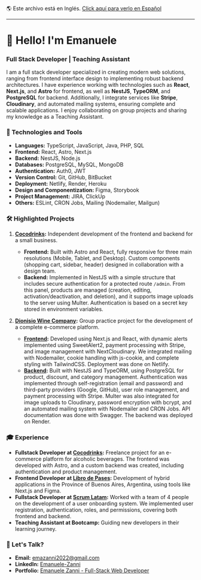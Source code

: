 🌎 Este archivo está en Inglés.  [Click aquí para verlo en Español](https://github.com/Emanuele-Zanni)
___


# 👋 Hello! I'm Emanuele

### Full Stack Developer | Teaching Assistant

I am a full stack developer specialized in creating modern web solutions, ranging from frontend interface design to implementing robust backend architectures. I have experience working with technologies such as **React**, **Next.js**, and **Astro** for frontend, as well as **NestJS**, **TypeORM**, and **PostgreSQL** for backend. Additionally, I integrate services like **Stripe**, **Cloudinary**, and automated mailing systems, ensuring complete and scalable applications. I enjoy collaborating on group projects and sharing my knowledge as a Teaching Assistant.

### 🚀 Technologies and Tools

- **Languages:** TypeScript, JavaScript, Java, PHP, SQL
- **Frontend:** React, Astro, Next.js
- **Backend:** NestJS, Node.js
- **Databases:** PostgreSQL, MySQL, MongoDB
- **Authentication:** Auth0, JWT
- **Version Control:** Git, GitHub, BitBucket
- **Deployment:** Netlify, Render, Heroku
- **Design and Componentization:** Figma, Storybook
- **Project Management:** JIRA, ClickUp
- **Others:** ESLint, CRON Jobs, Mailing (Nodemailer, Mailgun)

### 🛠 Highlighted Projects

1. **[Cocodrinks](https://cocodrinks.netlify.app):** Independent development of the frontend and backend for a small business.  
   - **Frontend:** Built with Astro and React, fully responsive for three main resolutions (Mobile, Tablet, and Desktop). Custom components (shopping cart, sidebar, header) designed in collaboration with a design team.  
   - **Backend:** Implemented in NestJS with a simple structure that includes secure authentication for a protected route `/admin`. From this panel, products are managed (creation, editing, activation/deactivation, and deletion), and it supports image uploads to the server using Multer. Authentication is based on a secret key stored in environment variables.  

2. **[Dionisio Wine Company](https://dionisiowines.netlify.app):** Group practice project for the development of a complete e-commerce platform.
   - **[Frontend](https://github.com/Emanuele-Zanni/Dionisio-Wine-Company-Frontend):**
     Developed using Next.js and React, with dynamic alerts implemented using SweetAlert2, payment processing with Stripe, and image management with NextCloudinary. We integrated mailing with Nodemailer, cookie handling with js-cookie, and complete styling with TailwindCSS. Deployment was done on Netlify.
   - **[Backend](https://github.com/Euka-e/Dionisio-Wine-Company-Backend):**
     Built with NestJS and TypeORM, using PostgreSQL for product, discount, and category management. Authentication was implemented through self-registration (email and password) and third-party providers (Google, GitHub), user role management, and payment processing with Stripe. Multer was also integrated for image uploads to Cloudinary, password encryption with bcrypt, and an automated mailing system with Nodemailer and CRON Jobs. API documentation was done with Swagger. The backend was deployed on Render.

### 🎓 Experience

- **Fullstack Developer at [Cocodrinks](https://cocodrinks.netlify.app):** Freelance project for an e-commerce platform for alcoholic beverages. The frontend was developed with Astro, and a custom backend was created, including authentication and product management.
- **Frontend Developer at [Libro de Pases](https://landing.librodepases.com):** Development of hybrid applications in the Province of Buenos Aires, Argentina, using tools like Next.js and Figma.
- **Fullstack Developer at [Scrum Latam](https://www.scrumlatam.net):** Worked with a team of 4 people on the development of a user onboarding system. We implemented user registration, authentication, roles, and permissions, covering both frontend and backend.
- **Teaching Assistant at Bootcamp:** Guiding new developers in their learning journey.

### 💌 Let's Talk?

- **Email:** [emazanni2022@gmail.com](mailto:emazanni2022@gmail.com)
- **LinkedIn:** [Emanuele-Zanni](https://www.linkedin.com/in/emanuele-zanni/)
- **Portfolio:** [Emanuele Zanni - Full-Stack Web Developer](https://ezdev-portfolio.netlify.app)

